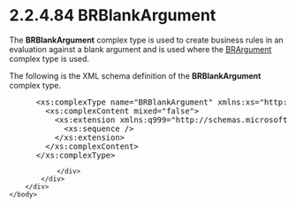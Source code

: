 <html dir="LTR" xmlns:mshelp="http://msdn.microsoft.com/mshelp" xmlns:ddue="http://ddue.schemas.microsoft.com/authoring/2003/5" xmlns:xlink="http://www.w3.org/1999/xlink" xmlns:tool="http://www.microsoft.com/tooltip">
    <head>
        <meta http-equiv="Content-Type" content="text/html; CHARSET=utf-8"></meta>
        <meta name="save" content="history"></meta>
        <title>2.2.4.84 BRBlankArgument</title>
        <xml>
            <mshelp:toctitle title="2.2.4.84 BRBlankArgument"></mshelp:toctitle>
            <mshelp:rltitle title="[MS-SSMDSWS-15]: BRBlankArgument"></mshelp:rltitle>
            <mshelp:keyword index="A" term="0dc22fe7-7f6e-4651-9639-5ccd8f861aa0"></mshelp:keyword>
            <mshelp:attr name="DCSext.ContentType" value="open specification"></mshelp:attr>
            <mshelp:attr name="AssetID" value="0dc22fe7-7f6e-4651-9639-5ccd8f861aa0"></mshelp:attr>
            <mshelp:attr name="TopicType" value="kbRef"></mshelp:attr>
            <mshelp:attr name="DCSext.Title" value="[MS-SSMDSWS-15]: BRBlankArgument" />
        </xml>
    </head>
    <body>
        <div id="header">
            <h1 class="heading">2.2.4.84 BRBlankArgument</h1>
        </div>
        <div id="mainSection">
            <div id="mainBody">
                <div id="allHistory" class="saveHistory"></div>
                <div id="sectionSection0" class="section" name="collapseableSection">
                    

<p>The <b>BRBlankArgument</b> complex type is used to create
business rules in an evaluation against a blank argument and is used where the <a href="89a867d4-54b2-401e-b1cc-d73247dd92e8.htm">BRArgument</a> complex type is
used.</p>

<p>The following is the XML schema definition of the <b>BRBlankArgument</b>
complex type.</p>

<dl>
<dd>
<div><pre> &lt;xs:complexType name=&quot;BRBlankArgument&quot; xmlns:xs=&quot;http://www.w3.org/2001/XMLSchema&quot;&gt;
   &lt;xs:complexContent mixed=&quot;false&quot;&gt;
     &lt;xs:extension xmlns:q999=&quot;http://schemas.microsoft.com/sqlserver/masterdataservices/2009/09&quot; base=&quot;q999:BRArgument&quot;&gt;
       &lt;xs:sequence /&gt;
     &lt;/xs:extension&gt;
   &lt;/xs:complexContent&gt;
 &lt;/xs:complexType&gt;
</pre></div>
</dd></dl>


                </div>
            </div>
        </div>
    </body>
</html>